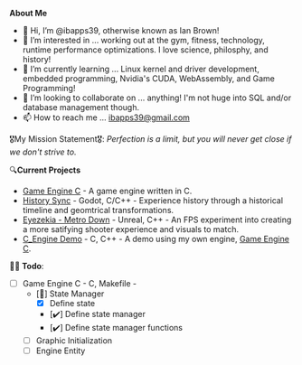 **About Me**
- 👋 Hi, I’m @ibapps39, otherwise known as Ian Brown!
- 👀 I’m interested in ... working out at the gym, fitness, technology, runtime performance optimizations. I love science, philosphy, and history!
- 🌱 I’m currently learning ... Linux kernel and driver development, embedded programming, Nvidia's CUDA, WebAssembly, and Game Programming!
- 💞️ I’m looking to collaborate on ... anything! I'm not huge into SQL and/or database management though.
- 📫 How to reach me ... ibapps39@gmail.com 

🎖My Mission Statement🎖: *Perfection is a limit, but you will never get close if we don't strive to.*

🔍**Current Projects**
- [Game Engine C](https://github.com/ibapps39/Game-Engine-C) - A game engine written in C.
- [History Sync]() - Godot, C/C++ - Experience history through a historical timeline and geomtrical transformations.
- [Eyezekia - Metro Down]() - Unreal, C++ - An FPS experiment into creating a more satifying shooter experience and visuals to match.
- [C_Engine Demo]() - C, C++ - A demo using my own engine, [Game Engine C](https://github.com/ibapps39/Game-Engine-C).

👨‍💻 **Todo**:
- [ ] Game Engine C - C, Makefile - 
    - [🚧] State Manager
      - [X] Define state
      - [✔️] Define state manager
      - [✔️] Define state manager functions
    - [ ] Graphic Initialization
    - [ ] Engine Entity

<!---
ibapps39/ibapps39 is a ✨ special ✨ repository because its `README.md` (this file) appears on your GitHub profile.
You can click the Preview link to take a look at your changes.
--->
